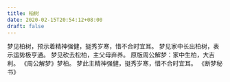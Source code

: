 ```yaml
---
title: 柏树
date: 2020-02-15T20:54:12+08:00
draft: false
---
```


梦见柏树，预示着精神强健，挺秀岁寒，惜不合时宜耳。
梦见家中长出柏树，表示运势极亨通。
梦见砍去松柏，主父母弃养。
原版周公解梦：家中生柏，大吉利。
《周公解梦》梦柏。
梦此主精神强健，挺秀岁寒，惜不合时宜耳。
《断梦秘书》